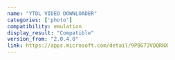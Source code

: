 ```yaml
---
name: "YTDL VIDEO DOWNLOADER"
categories: ['photo']
compatibility: emulation
display_result: "Compatible"
version_from: "2.0.4.0"
link: https://apps.microsoft.com/detail/9PBG73VDQRNX
---
```

